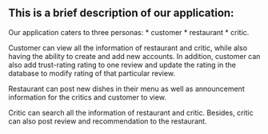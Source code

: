 
## This is a brief description of our application:

Our application caters to three personas: 
    * customer
    * restaurant
    * critic. 

Customer can view all the information of restaurant and critic, while also having the ability to create and add new accounts. In addition, customer can also add trust-rating rating to one review and update the rating in the database to modify rating of that particular review.

Restaurant can post new dishes in their menu as well as announcement information for the critics and customer to view.

Critic can search all the information of restaurant and critic. Besides, critic can also post review and recommendation to the restaurant.